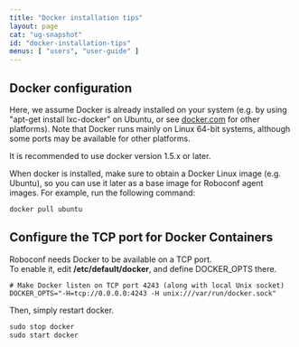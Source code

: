 ```yaml
---
title: "Docker installation tips"
layout: page
cat: "ug-snapshot"
id: "docker-installation-tips"
menus: [ "users", "user-guide" ]
---
```


## Docker configuration

Here, we assume Docker is already installed on your system (e.g. by using "apt-get install lxc-docker" on Ubuntu, or see 
[docker.com](http://docker.com) for other platforms). Note that Docker runs mainly on Linux 64-bit systems, although some 
ports may be available for other platforms.

It is recommended to use docker version 1.5.x or later.

When docker is installed, make sure to obtain a Docker Linux image (e.g. Ubuntu), so you can use it later as a base image for Roboconf agent images. For example, run the following command:

```tcl
docker pull ubuntu
```


## Configure the TCP port for Docker Containers

Roboconf needs Docker to be available on a TCP port.  
To enable it, edit **/etc/default/docker**, and define DOCKER\_OPTS there.

```properties
# Make Docker listen on TCP port 4243 (along with local Unix socket)
DOCKER_OPTS="-H=tcp://0.0.0.0:4243 -H unix:///var/run/docker.sock"
```

Then, simply restart docker.

```tcl
sudo stop docker
sudo start docker
```
